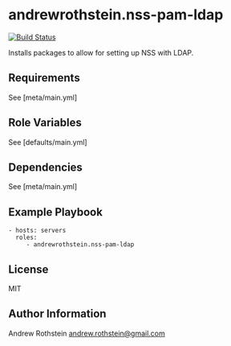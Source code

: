 andrewrothstein.nss-pam-ldap
============================
[![Build Status](https://travis-ci.org/andrewrothstein/ansible-nss-pam-ldap.svg?branch=master)](https://travis-ci.org/andrewrothstein/ansible-nss-pam-ldap)

Installs packages to allow for setting up NSS with LDAP.

Requirements
------------

See [meta/main.yml]

Role Variables
--------------

See [defaults/main.yml]

Dependencies
------------

See [meta/main.yml]

Example Playbook
----------------

    - hosts: servers
      roles:
         - andrewrothstein.nss-pam-ldap

License
-------

MIT

Author Information
------------------

Andrew Rothstein andrew.rothstein@gmail.com

